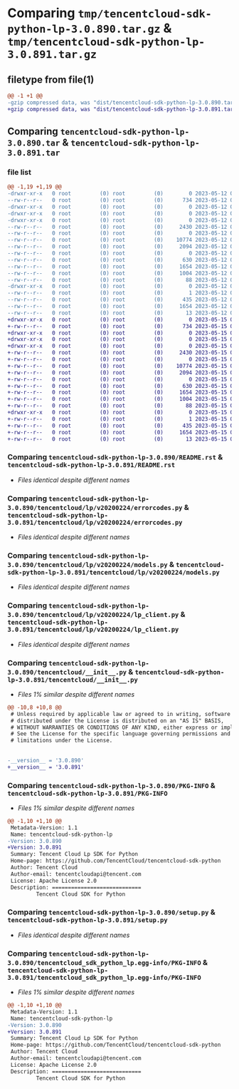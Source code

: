 # Comparing `tmp/tencentcloud-sdk-python-lp-3.0.890.tar.gz` & `tmp/tencentcloud-sdk-python-lp-3.0.891.tar.gz`

## filetype from file(1)

```diff
@@ -1 +1 @@
-gzip compressed data, was "dist/tencentcloud-sdk-python-lp-3.0.890.tar", last modified: Fri May 12 02:54:48 2023, max compression
+gzip compressed data, was "dist/tencentcloud-sdk-python-lp-3.0.891.tar", last modified: Mon May 15 03:49:42 2023, max compression
```

## Comparing `tencentcloud-sdk-python-lp-3.0.890.tar` & `tencentcloud-sdk-python-lp-3.0.891.tar`

### file list

```diff
@@ -1,19 +1,19 @@
-drwxr-xr-x   0 root         (0) root         (0)        0 2023-05-12 02:54:48.000000 tencentcloud-sdk-python-lp-3.0.890/
--rw-r--r--   0 root         (0) root         (0)      734 2023-05-12 02:54:48.000000 tencentcloud-sdk-python-lp-3.0.890/README.rst
-drwxr-xr-x   0 root         (0) root         (0)        0 2023-05-12 02:54:48.000000 tencentcloud-sdk-python-lp-3.0.890/tencentcloud/
-drwxr-xr-x   0 root         (0) root         (0)        0 2023-05-12 02:54:48.000000 tencentcloud-sdk-python-lp-3.0.890/tencentcloud/lp/
-drwxr-xr-x   0 root         (0) root         (0)        0 2023-05-12 02:54:48.000000 tencentcloud-sdk-python-lp-3.0.890/tencentcloud/lp/v20200224/
--rw-r--r--   0 root         (0) root         (0)     2430 2023-05-12 02:54:48.000000 tencentcloud-sdk-python-lp-3.0.890/tencentcloud/lp/v20200224/errorcodes.py
--rw-r--r--   0 root         (0) root         (0)        0 2023-05-12 02:54:48.000000 tencentcloud-sdk-python-lp-3.0.890/tencentcloud/lp/v20200224/__init__.py
--rw-r--r--   0 root         (0) root         (0)    10774 2023-05-12 02:54:48.000000 tencentcloud-sdk-python-lp-3.0.890/tencentcloud/lp/v20200224/models.py
--rw-r--r--   0 root         (0) root         (0)     2094 2023-05-12 02:54:48.000000 tencentcloud-sdk-python-lp-3.0.890/tencentcloud/lp/v20200224/lp_client.py
--rw-r--r--   0 root         (0) root         (0)        0 2023-05-12 02:54:48.000000 tencentcloud-sdk-python-lp-3.0.890/tencentcloud/lp/__init__.py
--rw-r--r--   0 root         (0) root         (0)      630 2023-05-12 02:54:48.000000 tencentcloud-sdk-python-lp-3.0.890/tencentcloud/__init__.py
--rw-r--r--   0 root         (0) root         (0)     1654 2023-05-12 02:54:48.000000 tencentcloud-sdk-python-lp-3.0.890/PKG-INFO
--rw-r--r--   0 root         (0) root         (0)     1004 2023-05-12 02:54:48.000000 tencentcloud-sdk-python-lp-3.0.890/setup.py
--rw-r--r--   0 root         (0) root         (0)       88 2023-05-12 02:54:48.000000 tencentcloud-sdk-python-lp-3.0.890/setup.cfg
-drwxr-xr-x   0 root         (0) root         (0)        0 2023-05-12 02:54:48.000000 tencentcloud-sdk-python-lp-3.0.890/tencentcloud_sdk_python_lp.egg-info/
--rw-r--r--   0 root         (0) root         (0)        1 2023-05-12 02:54:48.000000 tencentcloud-sdk-python-lp-3.0.890/tencentcloud_sdk_python_lp.egg-info/dependency_links.txt
--rw-r--r--   0 root         (0) root         (0)      435 2023-05-12 02:54:48.000000 tencentcloud-sdk-python-lp-3.0.890/tencentcloud_sdk_python_lp.egg-info/SOURCES.txt
--rw-r--r--   0 root         (0) root         (0)     1654 2023-05-12 02:54:48.000000 tencentcloud-sdk-python-lp-3.0.890/tencentcloud_sdk_python_lp.egg-info/PKG-INFO
--rw-r--r--   0 root         (0) root         (0)       13 2023-05-12 02:54:48.000000 tencentcloud-sdk-python-lp-3.0.890/tencentcloud_sdk_python_lp.egg-info/top_level.txt
+drwxr-xr-x   0 root         (0) root         (0)        0 2023-05-15 03:49:42.000000 tencentcloud-sdk-python-lp-3.0.891/
+-rw-r--r--   0 root         (0) root         (0)      734 2023-05-15 03:49:41.000000 tencentcloud-sdk-python-lp-3.0.891/README.rst
+drwxr-xr-x   0 root         (0) root         (0)        0 2023-05-15 03:49:42.000000 tencentcloud-sdk-python-lp-3.0.891/tencentcloud/
+drwxr-xr-x   0 root         (0) root         (0)        0 2023-05-15 03:49:42.000000 tencentcloud-sdk-python-lp-3.0.891/tencentcloud/lp/
+drwxr-xr-x   0 root         (0) root         (0)        0 2023-05-15 03:49:42.000000 tencentcloud-sdk-python-lp-3.0.891/tencentcloud/lp/v20200224/
+-rw-r--r--   0 root         (0) root         (0)     2430 2023-05-15 03:49:41.000000 tencentcloud-sdk-python-lp-3.0.891/tencentcloud/lp/v20200224/errorcodes.py
+-rw-r--r--   0 root         (0) root         (0)        0 2023-05-15 03:49:41.000000 tencentcloud-sdk-python-lp-3.0.891/tencentcloud/lp/v20200224/__init__.py
+-rw-r--r--   0 root         (0) root         (0)    10774 2023-05-15 03:49:41.000000 tencentcloud-sdk-python-lp-3.0.891/tencentcloud/lp/v20200224/models.py
+-rw-r--r--   0 root         (0) root         (0)     2094 2023-05-15 03:49:41.000000 tencentcloud-sdk-python-lp-3.0.891/tencentcloud/lp/v20200224/lp_client.py
+-rw-r--r--   0 root         (0) root         (0)        0 2023-05-15 03:49:41.000000 tencentcloud-sdk-python-lp-3.0.891/tencentcloud/lp/__init__.py
+-rw-r--r--   0 root         (0) root         (0)      630 2023-05-15 03:49:41.000000 tencentcloud-sdk-python-lp-3.0.891/tencentcloud/__init__.py
+-rw-r--r--   0 root         (0) root         (0)     1654 2023-05-15 03:49:42.000000 tencentcloud-sdk-python-lp-3.0.891/PKG-INFO
+-rw-r--r--   0 root         (0) root         (0)     1004 2023-05-15 03:49:41.000000 tencentcloud-sdk-python-lp-3.0.891/setup.py
+-rw-r--r--   0 root         (0) root         (0)       88 2023-05-15 03:49:42.000000 tencentcloud-sdk-python-lp-3.0.891/setup.cfg
+drwxr-xr-x   0 root         (0) root         (0)        0 2023-05-15 03:49:42.000000 tencentcloud-sdk-python-lp-3.0.891/tencentcloud_sdk_python_lp.egg-info/
+-rw-r--r--   0 root         (0) root         (0)        1 2023-05-15 03:49:42.000000 tencentcloud-sdk-python-lp-3.0.891/tencentcloud_sdk_python_lp.egg-info/dependency_links.txt
+-rw-r--r--   0 root         (0) root         (0)      435 2023-05-15 03:49:42.000000 tencentcloud-sdk-python-lp-3.0.891/tencentcloud_sdk_python_lp.egg-info/SOURCES.txt
+-rw-r--r--   0 root         (0) root         (0)     1654 2023-05-15 03:49:42.000000 tencentcloud-sdk-python-lp-3.0.891/tencentcloud_sdk_python_lp.egg-info/PKG-INFO
+-rw-r--r--   0 root         (0) root         (0)       13 2023-05-15 03:49:42.000000 tencentcloud-sdk-python-lp-3.0.891/tencentcloud_sdk_python_lp.egg-info/top_level.txt
```

### Comparing `tencentcloud-sdk-python-lp-3.0.890/README.rst` & `tencentcloud-sdk-python-lp-3.0.891/README.rst`

 * *Files identical despite different names*

### Comparing `tencentcloud-sdk-python-lp-3.0.890/tencentcloud/lp/v20200224/errorcodes.py` & `tencentcloud-sdk-python-lp-3.0.891/tencentcloud/lp/v20200224/errorcodes.py`

 * *Files identical despite different names*

### Comparing `tencentcloud-sdk-python-lp-3.0.890/tencentcloud/lp/v20200224/models.py` & `tencentcloud-sdk-python-lp-3.0.891/tencentcloud/lp/v20200224/models.py`

 * *Files identical despite different names*

### Comparing `tencentcloud-sdk-python-lp-3.0.890/tencentcloud/lp/v20200224/lp_client.py` & `tencentcloud-sdk-python-lp-3.0.891/tencentcloud/lp/v20200224/lp_client.py`

 * *Files identical despite different names*

### Comparing `tencentcloud-sdk-python-lp-3.0.890/tencentcloud/__init__.py` & `tencentcloud-sdk-python-lp-3.0.891/tencentcloud/__init__.py`

 * *Files 1% similar despite different names*

```diff
@@ -10,8 +10,8 @@
 # Unless required by applicable law or agreed to in writing, software
 # distributed under the License is distributed on an "AS IS" BASIS,
 # WITHOUT WARRANTIES OR CONDITIONS OF ANY KIND, either express or implied.
 # See the License for the specific language governing permissions and
 # limitations under the License.
 
 
-__version__ = '3.0.890'
+__version__ = '3.0.891'
```

### Comparing `tencentcloud-sdk-python-lp-3.0.890/PKG-INFO` & `tencentcloud-sdk-python-lp-3.0.891/PKG-INFO`

 * *Files 1% similar despite different names*

```diff
@@ -1,10 +1,10 @@
 Metadata-Version: 1.1
 Name: tencentcloud-sdk-python-lp
-Version: 3.0.890
+Version: 3.0.891
 Summary: Tencent Cloud Lp SDK for Python
 Home-page: https://github.com/TencentCloud/tencentcloud-sdk-python
 Author: Tencent Cloud
 Author-email: tencentcloudapi@tencent.com
 License: Apache License 2.0
 Description: ============================
         Tencent Cloud SDK for Python
```

### Comparing `tencentcloud-sdk-python-lp-3.0.890/setup.py` & `tencentcloud-sdk-python-lp-3.0.891/setup.py`

 * *Files identical despite different names*

### Comparing `tencentcloud-sdk-python-lp-3.0.890/tencentcloud_sdk_python_lp.egg-info/PKG-INFO` & `tencentcloud-sdk-python-lp-3.0.891/tencentcloud_sdk_python_lp.egg-info/PKG-INFO`

 * *Files 1% similar despite different names*

```diff
@@ -1,10 +1,10 @@
 Metadata-Version: 1.1
 Name: tencentcloud-sdk-python-lp
-Version: 3.0.890
+Version: 3.0.891
 Summary: Tencent Cloud Lp SDK for Python
 Home-page: https://github.com/TencentCloud/tencentcloud-sdk-python
 Author: Tencent Cloud
 Author-email: tencentcloudapi@tencent.com
 License: Apache License 2.0
 Description: ============================
         Tencent Cloud SDK for Python
```

